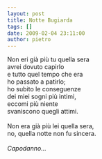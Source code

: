 ```yaml
---
layout: post
title: Notte Bugiarda
tags: []
date: 2009-02-04 23:11:00
author: pietro
---
```

Non eri già più tu quella sera<br/>avrei dovuto capirlo<br/>e tutto quel tempo che era<br/>ho passato a patirlo;<br/>ho subito le conseguenze<br/>dei miei sogni più intimi,<br/>eccomi più niente<br/>svaniscono quegli attimi.<br/><br/>Non era già più lei quella sera,<br/>no, quella notte non fu sincera.<br/><br/><span style="font-style: italic">Capodanno...</span>
